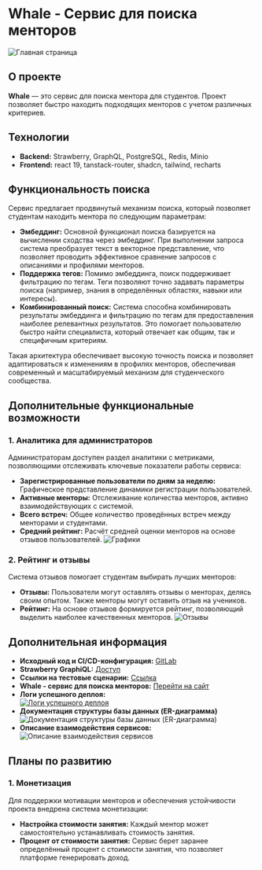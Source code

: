 # Whale - Сервис для поиска менторов

![Главная страница](https://REDACTED/team-28/whale/-/raw/release/assets/image_2025-03-03_12-07-56.png?ref_type=heads)
## О проекте

**Whale** — это сервис для поиска ментора для студентов. Проект позволяет быстро находить подходящих менторов с учетом различных критериев.

## Технологии

- **Backend:** Strawberry, GraphQL, PostgreSQL, Redis, Minio
- **Frontend:** react 19, tanstack-router, shadcn, tailwind, recharts

## Функциональность поиска

Сервис предлагает продвинутый механизм поиска, который позволяет студентам находить ментора по следующим параметрам:

- **Эмбеддинг:** Основной функционал поиска базируется на вычислении сходства через эмбеддинг. При выполнении запроса система преобразует текст в векторное представление, что позволяет проводить эффективное сравнение запросов с описаниями и профилями менторов.
- **Поддержка тегов:** Помимо эмбеддинга, поиск поддерживает фильтрацию по тегам. Теги позволяют точно задавать параметры поиска (например, знания в определённых областях, навыки или интересы).
- **Комбинированный поиск:** Система способна комбинировать результаты эмбеддинга и фильтрацию по тегам для предоставления наиболее релевантных результатов. Это помогает пользователю быстро найти специалиста, который отвечает как общим, так и специфичным критериям.

Такая архитектура обеспечивает высокую точность поиска и позволяет адаптироваться к изменениям в профилях менторов, обеспечивая современный и масштабируемый механизм для студенческого сообщества.

## Дополнительные функциональные возможности

### 1. Аналитика для администраторов

Администраторам доступен раздел аналитики с метриками, позволяющими отслеживать ключевые показатели работы сервиса:
- **Зарегистрированные пользователи по дням за неделю:** Графическое представление динамики регистрации пользователей.
- **Активные менторы:** Отслеживание количества менторов, активно взаимодействующих с системой.
- **Всего встреч:** Общее количество проведённых встреч между менторами и студентами.
- **Средний рейтинг:** Расчёт средней оценки менторов на основе отзывов пользователей.
![Графики](https://REDACTED/team-28/whale/-/raw/release/assets/image_2025-03-03_12-31-57.png)

### 2. Рейтинг и отзывы

Система отзывов помогает студентам выбирать лучших менторов:
- **Отзывы:** Пользователи могут оставлять отзывы о менторах, делясь своим опытом. Также менторы могут оставить отзыв на учеников.
- **Рейтинг:** На основе отзывов формируется рейтинг, позволяющий выделить наиболее качественных менторов.
![Отзывы](https://REDACTED/team-28/whale/-/raw/release/assets/photo_2025-03-03_12-57-05.jpg)
## Дополнительная информация

- **Исходный код и CI/CD-конфигурация:** [GitLab](https://REDACTED/team-28/whale/-/blob/release/.gitlab-ci.yml)
- **Strawberry GraphiQL:** [Доступ](http://prod-team-28-gr7l7i81.REDACTED/api)
- **Ссылки на тестовые сценарии:** [Ссылка](url)
- **Whale - сервис для поиска менторов:** [Перейти на сайт](http://prod-team-28-gr7l7i81.REDACTED/)
- **Логи успешного деплоя:**  
  [![Логи успешного деплоя](https://REDACTED/team-28/whale/-/raw/release/assets/photo_2025-03-03_11-21-05.jpg)](https://REDACTED/team-28/whale/-/raw/release/assets/photo_2025-03-03_11-21-05.jpg)
- **Документация структуры базы данных (ER-диаграмма)**
  ![Документация структуры базы данных (ER-диаграмма)](https://REDACTED/team-28/whale/-/raw/release/assets/%D0%94%D0%BE%D0%BA%D1%83%D0%BC%D0%B5%D0%BD%D1%82%D0%B0%D1%86%D0%B8%D1%8F_%D1%81%D1%82%D1%80%D1%83%D0%BA%D1%82%D1%83%D1%80%D1%8B_%D0%B1%D0%B0%D0%B7%D1%8B_%D0%B4%D0%B0%D0%BD%D0%BD%D1%8B%D1%85__ER-%D0%B4%D0%B8%D0%B0%D0%B3%D1%80%D0%B0%D0%BC%D0%BC%D0%B0_.png)
- **Описание взаимодействия сервисов:**
  ![Описание взаимодействия сервисов](https://REDACTED/team-28/whale/-/raw/release/assets/%D0%9E%D0%BF%D0%B8%D1%81%D0%B0%D0%BD%D0%B8%D0%B5_%D0%B2%D0%B7%D0%B0%D0%B8%D0%BC%D0%BE%D0%B4%D0%B5%D0%B9%D1%81%D1%82%D0%B2%D0%B8%D1%8F_%D1%81%D0%B5%D1%80%D0%B2%D0%B8%D1%81%D0%BE%D0%B2_img_2.png)

## Планы по развитию

### 1. Монетизация

Для поддержки мотивации менторов и обеспечения устойчивости проекта внедрена система монетизации:
- **Настройка стоимости занятия:** Каждый ментор может самостоятельно устанавливать стоимость занятия.
- **Процент от стоимости занятия:** Сервис берет заранее определённый процент с стоимости занятия, что позволяет платформе генерировать доход.
